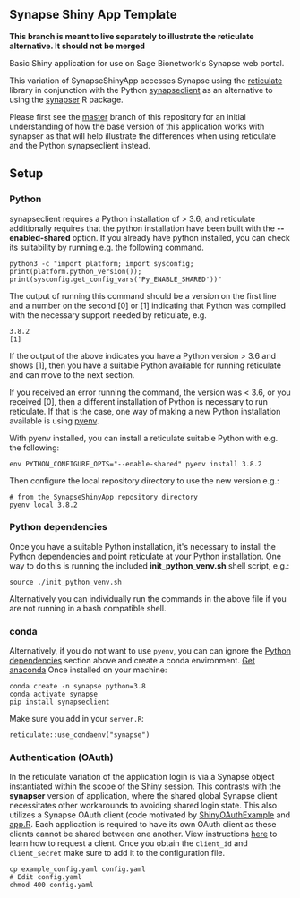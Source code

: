 ## Synapse Shiny App Template

**This branch is meant to live separately to illustrate the reticulate alternative. It should not be merged**

Basic Shiny application for use on Sage Bionetwork's Synapse web portal.

This variation of SynapseShinyApp accesses Synapse using the [reticulate](https://rstudio.github.io/reticulate/) library in conjunction with the Python [synapseclient](https://github.com/Sage-Bionetworks/synapsePythonClient) as an alternative to using the [synapser](https://github.com/Sage-Bionetworks/synapser) R package.

Please first see the [master](https://github.com/Sage-Bionetworks/SynapseShinyApp/tree/master) branch of this repository for an initial understanding of how the base version of this application works with synapser as that will help illustrate the differences when using reticulate and the Python synapseclient instead.

## Setup

### Python

synapseclient requires a Python installation of > 3.6, and reticulate additionally requires that the python installation have been built with the **--enabled-shared** option. If you already have python installed, you can check its suitability by running e.g. the following command.

```
python3 -c "import platform; import sysconfig; print(platform.python_version()); print(sysconfig.get_config_vars('Py_ENABLE_SHARED'))"
```

The output of running this command should be a version on the first line and a number on the second [0] or [1] indicating that Python was compiled with the necessary support needed by reticulate, e.g.

```
3.8.2
[1]
```

If the output of the above indicates you have a Python version > 3.6 and shows [1], then you have a suitable Python available for running reticulate and can move to the next section.

If you received an error running the command, the version was < 3.6, or you received [0], then a different installation of Python is necessary to run reticulate. If that is the case, one way of making a new Python installation available is using [pyenv](https://github.com/pyenv/pyenv#installation).

With pyenv installed, you can install a reticulate suitable Python with e.g. the following:
```
env PYTHON_CONFIGURE_OPTS="--enable-shared" pyenv install 3.8.2
```

Then configure the local repository directory to use the  new version e.g.:
```
# from the SynapseShinyApp repository directory
pyenv local 3.8.2
```

### Python dependencies

Once you have a suitable Python installation, it's necessary to install the Python dependencies and point reticulate at your Python installation. One way to do this is running the included **init_python_venv.sh** shell script, e.g.:

```
source ./init_python_venv.sh
```

Alternatively you can individually run the commands in the above file if you are not running in a bash compatible shell.

### conda

Alternatively, if you do not want to use `pyenv`, you can can ignore the [Python dependencies](#python-dependencies) section above and create a conda environment.  [Get anaconda]([anaconda](https://www.anaconda.com/products/individual))  Once installed on your machine:

```
conda create -n synapse python=3.8
conda activate synapse
pip install synapseclient
```

Make sure you add in your `server.R`:

```
reticulate::use_condaenv("synapse")
```


### Authentication (OAuth)

In the reticulate variation of the application login is via a Synapse object instantiated within the scope of the Shiny session. This contrasts with the **synapser** version of application, where the shared global Synapse client necessitates other workarounds to avoiding shared login state.  This also utilizes a Synapse OAuth client (code motivated by [ShinyOAuthExample](https://github.com/brucehoff/ShinyOAuthExample) and [app.R](https://gist.github.com/jcheng5/44bd750764713b5a1df7d9daf5538aea).  Each application is required to have its own OAuth client as these clients cannot be shared between one another.  View instructions [here](https://docs.synapse.org/articles/using_synapse_as_an_oauth_server.html) to learn how to request a client.  Once you obtain the `client_id` and `client_secret` make sure to add it to the configuration file.

```
cp example_config.yaml config.yaml
# Edit config.yaml
chmod 400 config.yaml
```
